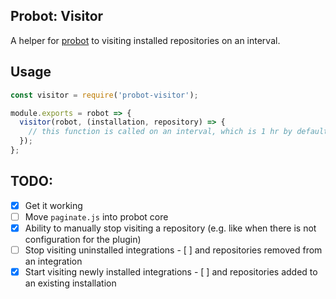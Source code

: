 ## Probot: Visitor

A helper for [probot](https://github.com/probot/probot) to visiting installed repositories on an interval.

## Usage

```js
const visitor = require('probot-visitor');

module.exports = robot => {
  visitor(robot, (installation, repository) => {
    // this function is called on an interval, which is 1 hr by default;
  });
};
```

## TODO:

- [x] Get it working
- [ ] Move `paginate.js` into probot core
- [x] Ability to manually stop visiting a repository (e.g. like when there is not configuration for the plugin)
- [ ] Stop visiting uninstalled integrations
      - [ ] and repositories removed from an integration
- [x] Start visiting newly installed integrations
      - [ ] and repositories added to an existing installation
